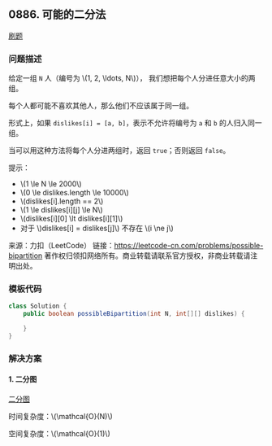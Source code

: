 <script src="https://cdn.bootcss.com/mathjax/2.7.7/MathJax.js?config=TeX-AMS-MML_HTMLorMML"></script>

## 0886. 可能的二分法

[刷题](qu0886/solu/Solution.java)

### 问题描述

给定一组 `N` 人（编号为 \\(1, 2, \ldots, N\\)）， 我们想把每个人分进任意大小的两组。

每个人都可能不喜欢其他人，那么他们不应该属于同一组。

形式上，如果 `dislikes[i] = [a, b]`，表示不允许将编号为 `a` 和 `b` 的人归入同一组。

当可以用这种方法将每个人分进两组时，返回 `true`；否则返回 `false`。

提示：

* \\(1 \le N \le 2000\\)
* \\(0 \le dislikes.length \le 10000\\)
* \\(dislikes[i].length == 2\\)
* \\(1 \le dislikes[i]\[j] \le N\\)
* \\(dislikes[i]\[0] \lt dislikes[i]\[1]\\)
* 对于 \\)dislikes[i] = dislikes[j]\\) 不存在 \\(i \ne j\\)

来源：力扣（LeetCode）
链接：https://leetcode-cn.com/problems/possible-bipartition
著作权归领扣网络所有。商业转载请联系官方授权，非商业转载请注明出处。

### 模板代码

``` java
class Solution {
    public boolean possibleBipartition(int N, int[][] dislikes) {

    }
}
```

### 解决方案

#### 1. 二分图

[二分图](qu0886/solu1/Solution.java)

时间复杂度：\\(\mathcal{O}(N)\\)

空间复杂度：\\(\mathcal{O}(1)\\)
